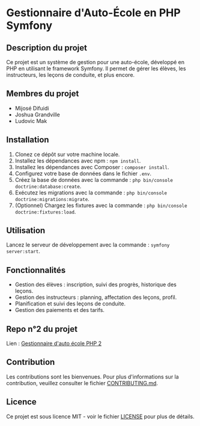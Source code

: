 # Gestionnaire d'Auto-École en PHP Symfony

## Description du projet

Ce projet est un système de gestion pour une auto-école, développé en PHP en utilisant le framework Symfony. Il permet de gérer les élèves, les instructeurs, les leçons de conduite, et plus encore.

## Membres du projet

- Mijosé Difuidi
- Joshua Grandville 
- Ludovic Mak


## Installation

1. Clonez ce dépôt sur votre machine locale.
2. Installez les dépendances avec npm : `npm install`.
3. Installez les dépendances avec Composer : `composer install`.
4. Configurez votre base de données dans le fichier `.env`.
5. Créez la base de données avec la commande : `php bin/console doctrine:database:create`.
6. Exécutez les migrations avec la commande : `php bin/console doctrine:migrations:migrate`.
7. (Optionnel) Chargez les fixtures avec la commande : `php bin/console doctrine:fixtures:load`.

## Utilisation

Lancez le serveur de développement avec la commande : `symfony server:start`.

## Fonctionnalités

- Gestion des élèves : inscription, suivi des progrès, historique des leçons.
- Gestion des instructeurs : planning, affectation des leçons, profil.
- Planification et suivi des leçons de conduite.
- Gestion des paiements et des tarifs.

## Repo n°2 du projet

Lien : [Gestionnaire d'auto école PHP 2](https://github.com/Mijosed/Gestionnaire-Auto-Ecole-en-PHP)


## Contribution

Les contributions sont les bienvenues. Pour plus d'informations sur la contribution, veuillez consulter le fichier [CONTRIBUTING.md](https://github.com/Pinappll/Gestionnaire-Auto-Ecole-en-PHP/blob/developp/CONTRIBUTING.md).


## Licence

Ce projet est sous licence MIT - voir le fichier [LICENSE](https://github.com/Pinappll/Gestionnaire-Auto-Ecole-en-PHP/blob/developp/LICENSE) pour plus de détails.